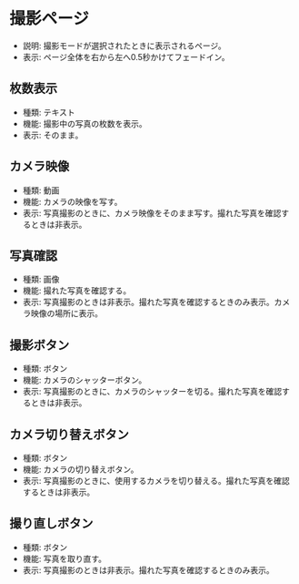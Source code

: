 # 撮影ページ
- 説明: 撮影モードが選択されたときに表示されるページ。
- 表示: ページ全体を右から左へ0.5秒かけてフェードイン。

## 枚数表示
- 種類: テキスト
- 機能: 撮影中の写真の枚数を表示。
- 表示: そのまま。

## カメラ映像
- 種類: 動画
- 機能: カメラの映像を写す。
- 表示: 写真撮影のときに、カメラ映像をそのまま写す。撮れた写真を確認するときは非表示。

## 写真確認
- 種類: 画像
- 機能: 撮れた写真を確認する。
- 表示: 写真撮影のときは非表示。撮れた写真を確認するときのみ表示。カメラ映像の場所に表示。

## 撮影ボタン
- 種類: ボタン
- 機能: カメラのシャッターボタン。
- 表示: 写真撮影のときに、カメラのシャッターを切る。撮れた写真を確認するときは非表示。

## カメラ切り替えボタン
- 種類: ボタン
- 機能: カメラの切り替えボタン。
- 表示: 写真撮影のときに、使用するカメラを切り替える。撮れた写真を確認するときは非表示。

## 撮り直しボタン
- 種類: ボタン
- 機能: 写真を取り直す。
- 表示: 写真撮影のときは非表示。撮れた写真を確認するときのみ表示。
